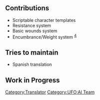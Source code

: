 ## Contributions

- Scriptable character templates<sup></sup>
- Resistance system <sup></sup>
- Basic wounds system <sup></sup>
- Encumbrance/Weight system
  <sup>[4](Proposals/Strength,_Weight_and_Equipment "wikilink")</sup>

## Tries to maintain

- Spanish translation <sup></sup>

## Work in Progress

[Category:Translator](Category:Translator "wikilink") [Category:UFO:AI
Team](Category:UFO:AI_Team "wikilink")